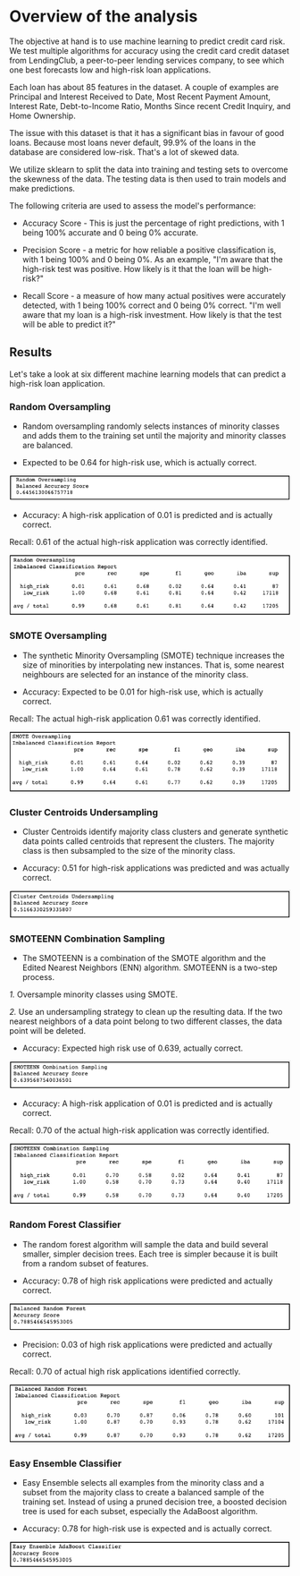 # Overview of the analysis
The objective at hand is to use machine learning to predict credit card risk. We test multiple algorithms for 
accuracy using the credit card credit dataset from LendingClub, a peer-to-peer lending services company, to see 
which one best forecasts low and high-risk loan applications.

Each loan has about 85 features in the dataset. A couple of examples are Principal and Interest 
Received to Date, Most Recent Payment Amount, Interest Rate, Debt-to-Income Ratio, Months Since recent Credit Inquiry, and Home Ownership.

The issue with this dataset is that it has a significant bias in favour of good loans. Because most loans never default,
 99.9% of the loans in the database are considered low-risk. That's a lot of skewed data.

We utilize sklearn to split the data into training and testing sets to overcome the skewness of the data.
The testing data is then used to train models and make predictions.

The following criteria are used to assess the model's performance:

- Accuracy Score - This is just the percentage of right predictions, with 1 being 100% accurate and 0 being 0% accurate.

- Precision Score - a metric for how reliable a positive classification is, with 1 being 100% and 0 being 0%. As an example, "I'm aware that the high-risk test was positive. How  likely is it that the loan will be high-risk?"

- Recall Score - a measure of how many actual positives were accurately detected, with 1 being 100% correct and 0 being 0% correct. "I'm well aware that my loan is a high-risk investment. How likely is  that the test will be able to predict it?"

## Results

Let's take a look at six different machine learning models that can predict a high-risk loan application.

### Random Oversampling

- Random oversampling randomly selects instances of minority classes and adds them to the training set until the majority and minority classes are balanced.

- Expected to be 0.64 for high-risk use, which is actually correct.

![](/Resources/1_Randrom_Oversampling.png)

- Accuracy: A high-risk application of 0.01 is predicted and is actually correct. 

Recall: 0.61 of the actual high-risk application was correctly identified. 

![](/Resources/2_imbalanced_classification_report.png)

### SMOTE Oversampling

- The synthetic Minority Oversampling (SMOTE) technique increases the size of minorities by interpolating new instances. That is, some nearest neighbours are selected for an instance of the minority class. 

- Accuracy: Expected to be 0.01 for high-risk use, which is actually correct. 

Recall: The actual high-risk application 0.61 was correctly identified.

![](/Resources/3_Smote_oversampling.png)

### Cluster Centroids Undersampling

- Cluster Centroids identify majority class clusters and generate synthetic data points called centroids that represent the clusters. The majority class is then subsampled to the size of the minority class. 

- Accuracy: 0.51 for high-risk applications was predicted and was actually correct. 

![](/Resources/4_Cluster_Undersampling.png)

### SMOTEENN Combination Sampling

- The SMOTEENN is a combination of the SMOTE algorithm and the Edited Nearest  Neighbors (ENN) algorithm. SMOTEENN is a two-step process. 

*1.* Oversample  minority classes using SMOTE.

*2.* Use an undersampling strategy to clean up the resulting data. If the two nearest neighbors of a data point belong to two different classes, the data point will be deleted. 

- Accuracy: Expected high risk use of 0.639, actually correct.

![](/Resources/5_Smoteenn_sampling.png)

- Accuracy: A high-risk application of 0.01 is predicted and is actually correct.

Recall: 0.70 of the actual high-risk application was correctly identified.

![](/Resources/6_Smoteenn_classification.png)

### Random Forest Classifier

- The random forest algorithm will sample the data and build several smaller, simpler decision trees. Each tree is simpler because it is built from a random subset of features.

- Accuracy: 0.78 of high risk applications were predicted and actually correct.

![](/Resources/7_Balanced_Random_Forest.png)

- Precision: 0.03 of high risk applications were predicted and actually correct.

Recall: 0.70 of actual high risk applications identified correctly.

![](/Resources/8_Balanced_Report.png)

### Easy Ensemble Classifier

- Easy Ensemble selects all examples from the minority class and a subset from the majority class to create a balanced sample of the training set. Instead of using a pruned decision tree, a boosted decision tree is used for each subset, especially the AdaBoost algorithm.  

- Accuracy: 0.78 for high-risk use is expected and is actually correct.

![](/Resources/9_Easy_Acuracy_Score.png)








